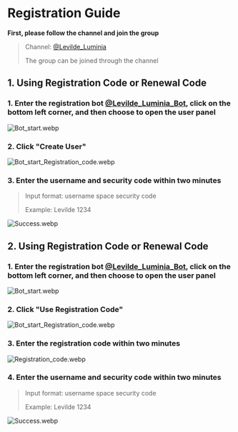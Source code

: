 # Registration Guide

**First, please follow the channel and join the group**

> Channel: [@Levilde_Luminia](https://t.me/Levilde_Luminia)
> 
> The group can be joined through the channel

## **1. Using Registration Code or Renewal Code**

### 1. Enter the registration bot [@Levilde_Luminia_Bot](https://t.me/FeiyueEmby_bot), click on the bottom left corner, and then choose to open the user panel

![Bot_start.webp](/Bot_start.webp)

### 2. Click "Create User"

![Bot_start_Registration_code.webp](/Bot_start_Free_registration.webp)

### 3. Enter the username and security code within two minutes

> Input format: username space security code
> 
> Example: Levilde 1234

![Success.webp](/Success.webp)

## **2. Using Registration Code or Renewal Code**

### 1. Enter the registration bot [@Levilde_Luminia_Bot](https://t.me/FeiyueEmby_bot), click on the bottom left corner, and then choose to open the user panel

![Bot_start.webp](/Bot_start.webp)

### 2. Click "Use Registration Code"

![Bot_start_Registration_code.webp](/Bot_start_Registration_code.webp)

### 3. Enter the registration code within two minutes

![Registration_code.webp](/Registration_code.webp)

### 4. Enter the username and security code within two minutes

> Input format: username space security code
> 
> Example: Levilde 1234

![Success.webp](/Success.webp)
